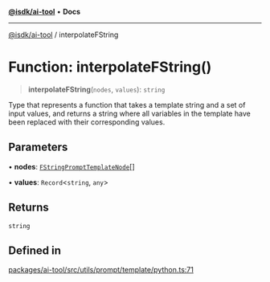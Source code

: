 [**@isdk/ai-tool**](../README.md) • **Docs**

***

[@isdk/ai-tool](../globals.md) / interpolateFString

# Function: interpolateFString()

> **interpolateFString**(`nodes`, `values`): `string`

Type that represents a function that takes a template string and a set
of input values, and returns a string where all variables in the
template have been replaced with their corresponding values.

## Parameters

• **nodes**: [`FStringPromptTemplateNode`](../type-aliases/FStringPromptTemplateNode.md)[]

• **values**: `Record`\<`string`, `any`\>

## Returns

`string`

## Defined in

[packages/ai-tool/src/utils/prompt/template/python.ts:71](https://github.com/isdk/ai-tool.js/blob/37ada542a786fbbc770f2d61beb564f6e603941d/src/utils/prompt/template/python.ts#L71)
